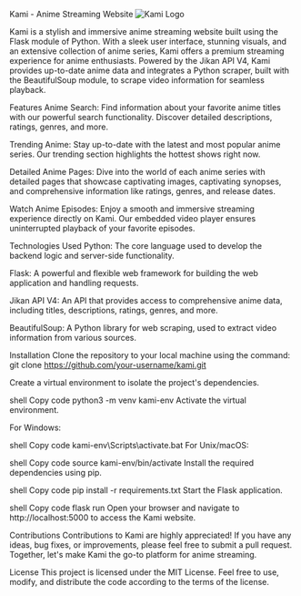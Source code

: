 Kami - Anime Streaming Website
![Kami Logo](https://github.com/NikhilRajbhar111/kami/blob/master/my_site/static/kami.png)

Kami is a stylish and immersive anime streaming website built using the Flask module of Python. With a sleek user interface, stunning visuals, and an extensive collection of anime series, Kami offers a premium streaming experience for anime enthusiasts. Powered by the Jikan API V4, Kami provides up-to-date anime data and integrates a Python scraper, built with the BeautifulSoup module, to scrape video information for seamless playback.

Features
Anime Search: Find information about your favorite anime titles with our powerful search functionality. Discover detailed descriptions, ratings, genres, and more.

Trending Anime: Stay up-to-date with the latest and most popular anime series. Our trending section highlights the hottest shows right now.

Detailed Anime Pages: Dive into the world of each anime series with detailed pages that showcase captivating images, captivating synopses, and comprehensive information like ratings, genres, and release dates.

Watch Anime Episodes: Enjoy a smooth and immersive streaming experience directly on Kami. Our embedded video player ensures uninterrupted playback of your favorite episodes.

Technologies Used
Python: The core language used to develop the backend logic and server-side functionality.

Flask: A powerful and flexible web framework for building the web application and handling requests.

Jikan API V4: An API that provides access to comprehensive anime data, including titles, descriptions, ratings, genres, and more.

BeautifulSoup: A Python library for web scraping, used to extract video information from various sources.

Installation
Clone the repository to your local machine using the command: git clone https://github.com/your-username/kami.git

Create a virtual environment to isolate the project's dependencies.

shell
Copy code
python3 -m venv kami-env
Activate the virtual environment.

For Windows:

shell
Copy code
kami-env\Scripts\activate.bat
For Unix/macOS:

shell
Copy code
source kami-env/bin/activate
Install the required dependencies using pip.

shell
Copy code
pip install -r requirements.txt
Start the Flask application.

shell
Copy code
flask run
Open your browser and navigate to http://localhost:5000 to access the Kami website.

Contributions
Contributions to Kami are highly appreciated! If you have any ideas, bug fixes, or improvements, please feel free to submit a pull request. Together, let's make Kami the go-to platform for anime streaming.

License
This project is licensed under the MIT License. Feel free to use, modify, and distribute the code according to the terms of the license.
